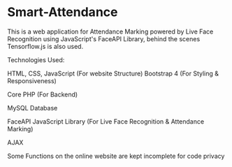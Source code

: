 # Smart-Attendance
This is a web application for Attendance Marking powered by Live Face Recognition using JavaScript's FaceAPI Library, behind the scenes Tensorflow.js is also used.

Technologies Used:

HTML, CSS, JavaScript (For website Structure)
Bootstrap 4 (For Styling & Responsiveness)

Core PHP (For Backend)

MySQL Database

FaceAPI JavaScript Library (For Live Face Recognition & Attendance Marking)

AJAX

Some Functions on the online website are kept incomplete for code privacy
